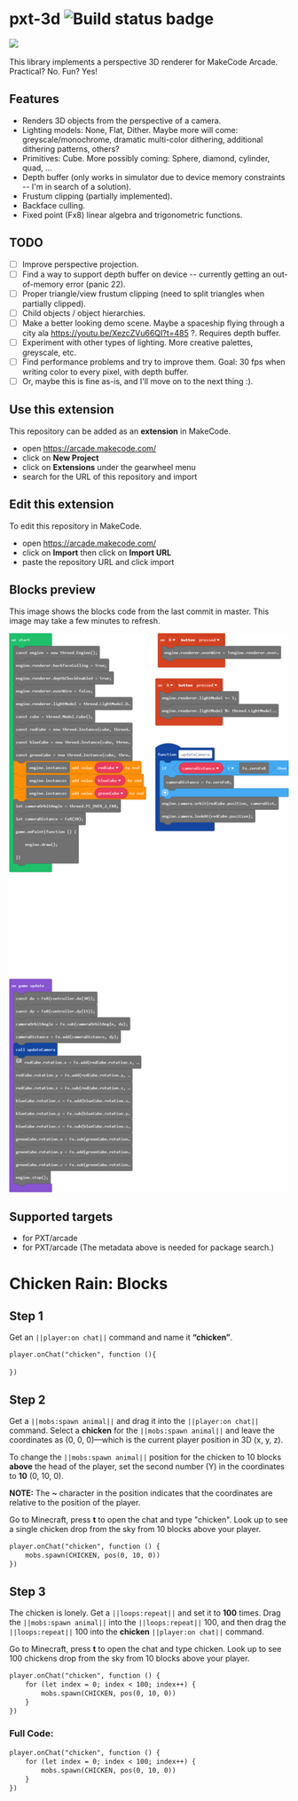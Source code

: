 # pxt-3d ![Build status badge](https://github.com/eanders-ms/pxt-3d/workflows/MakeCode/badge.svg)


![](./media/demo.gif)

This library implements a perspective 3D renderer for MakeCode Arcade. Practical? No. Fun? Yes!

## Features

- Renders 3D objects from the perspective of a camera.
- Lighting models: None, Flat, Dither. Maybe more will come: greyscale/monochrome, dramatic multi-color dithering, additional dithering patterns, others?
- Primitives: Cube. More possibly coming: Sphere, diamond, cylinder, quad, ...
- Depth buffer (only works in simulator due to device memory constraints -- I'm in search of a solution).
- Frustum clipping (partially implemented).
- Backface culling.
- Fixed point (Fx8) linear algebra and trigonometric functions.

## TODO

- [ ] Improve perspective projection.
- [ ] Find a way to support depth buffer on device -- currently getting an out-of-memory error (panic 22).
- [ ] Proper triangle/view frustum clipping (need to split triangles when partially clipped).
- [ ] Child objects / object hierarchies.
- [ ] Make a better looking demo scene. Maybe a spaceship flying through a city ala https://youtu.be/XezcZVu66QI?t=485 ?. Requires depth buffer.
- [ ] Experiment with other types of lighting. More creative palettes, greyscale, etc.
- [ ] Find performance problems and try to improve them. Goal: 30 fps when writing color to every pixel, with depth buffer.
- [ ] Or, maybe this is fine as-is, and I'll move on to the next thing :).

## Use this extension

This repository can be added as an **extension** in MakeCode.

* open https://arcade.makecode.com/
* click on **New Project**
* click on **Extensions** under the gearwheel menu
* search for the URL of this repository and import

## Edit this extension

To edit this repository in MakeCode.

* open https://arcade.makecode.com/
* click on **Import** then click on **Import URL**
* paste the repository URL and click import

## Blocks preview

This image shows the blocks code from the last commit in master.
This image may take a few minutes to refresh.

![A rendered view of the blocks](https://github.com/eanders-ms/pxt-3d/raw/master/.makecode/blocks.png)

## Supported targets

* for PXT/arcade
* for PXT/arcade
(The metadata above is needed for package search.)




# Chicken Rain: Blocks


## Step 1
Get an ``||player:on chat||`` command and name it **“chicken”**.

```blocks
player.onChat("chicken", function (){ 
 
}) 
```

## Step 2

Get a ``||mobs:spawn animal||`` and drag it into the ``||player:on chat||`` command. Select a **chicken** for the ``||mobs:spawn animal||`` and leave the coordinates as (0, 0, 0)—which is the current player position in 3D (x, y, z).

To change the ``||mobs:spawn animal||`` position for the chicken to 10 blocks **above** the head of the player, set the second number (Y) in the coordinates to **10** (0, 10, 0). 

**NOTE:** The **~** character in the position indicates that the coordinates are relative to the position of the player.

Go to Minecraft, press **t** to open the chat and type "chicken". Look up to see a single chicken drop from the sky from 10 blocks above your player.

```blocks
player.onChat("chicken", function () { 
    mobs.spawn(CHICKEN, pos(0, 10, 0)) 
}) 
```

## Step 3

The chicken is lonely. Get a ``||loops:repeat||`` and set it to **100** times. Drag the ``||mobs:spawn animal||`` into the ``||loops:repeat||`` 100, and then drag the ``||loops:repeat||`` 100 into the **chicken** ``||player:on chat||`` command.

Go to Minecraft, press **t** to open the chat and type chicken. Look up to see 100 chickens drop from the sky from 10 blocks above your player.

```blocks
player.onChat("chicken", function () { 
    for (let index = 0; index < 100; index++) { 
        mobs.spawn(CHICKEN, pos(0, 10, 0)) 
    } 
}) 
```

### Full Code: 

```blocks
player.onChat("chicken", function () { 
    for (let index = 0; index < 100; index++) { 
        mobs.spawn(CHICKEN, pos(0, 10, 0)) 
    } 
}) 
```
